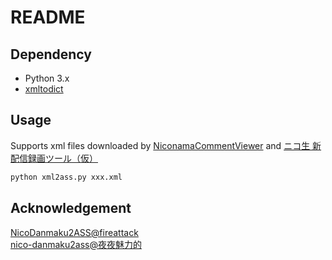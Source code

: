 # README
## Dependency
* Python 3.x
* [xmltodict](https://pypi.org/project/xmltodict/)

## Usage
Supports xml files downloaded by [NiconamaCommentViewer](https://www.posite-c.com/application/ncv/) and [ニコ生 新配信録画ツール（仮）](https://github.com/guest-nico/nicoNewStreamRecorderKakkoKari/releases)
```sh
python xml2ass.py xxx.xml
```

## Acknowledgement
 [NicoDanmaku2ASS@fireattack](https://github.com/fireattack/nicodanmaku2ass)  
 [nico-danmaku2ass@夜夜魅力的](https://helloakira.github.io/nico-danmaku2ass/)